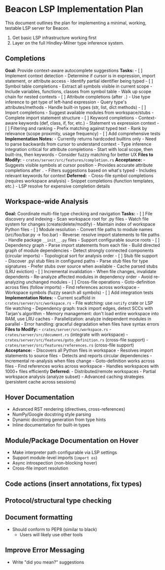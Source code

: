 # Beacon LSP Implementation Plan

This document outlines the plan for implementing a minimal, working, testable LSP server for Beacon.

1. Get basic LSP infrastructure working first
2. Layer on the full Hindley-Milner type inference system.

## Completions

**Goal:** Provide context-aware autocomplete suggestions
**Tasks:**
    - [ ] Implement context detection
        - Determine if cursor is in expression, import statement, or attribute access
        - Identify partial identifier being typed
    - [ ] Symbol table completions
        - Extract all symbols visible in current scope
        - Include variables, functions, classes from symbol table
        - Walk up scope chain for nested contexts
    - [ ] Attribute completions (after `.`)
        - Use type inference to get type of left-hand expression
        - Query type's attributes/methods
        - Handle built-in types (str, list, dict methods)
    - [ ] Import completions
        - Suggest available modules from workspace/stubs
        - Complete import statement structure
    - [ ] Keyword completions
        - Context-aware keywords (def, class, if, for, etc.)
        - Statement vs expression context
    - [ ] Filtering and ranking
        - Prefix matching against typed text
        - Rank by relevance (scope proximity, usage frequency)
    - [ ] Add comprehensive tests
**Implementation Notes:**
    - Currently returns hardcoded builtins only
    - Need to parse backwards from cursor to understand context
    - Type inference integration critical for attribute completions
    - Start with local scope, then built-ins, then keywords
    - Consider fuzzy matching for better UX
**Files to Modify:**
    - `crates/server/src/features/completion.rs`
**Acceptance:**
    - Suggests visible symbols at cursor position
    - Provides accurate attribute completions after `.`
    - Filters suggestions based on what's typed
    - Includes relevant keywords for context
**Deferred:**
    - Cross-file symbol completions (requires workspace analysis)
    - Snippet completions (function templates, etc.)
    - LSP resolve for expensive completion details

## Workspace-wide Analysis

**Goal:** Coordinate multi-file type checking and navigation
**Tasks:**
    - [ ] File discovery and indexing
        - Scan workspace root for .py files
        - Watch file system for changes (create/delete/modify)
        - Maintain index of workspace Python files
    - [ ] Module resolution
        - Convert file paths to module names (src/foo/bar.py → foo.bar)
        - Reverse: resolve import statements to file paths
        - Handle package `__init__.py` files
        - Support configurable source roots
    - [ ] Dependency graph
        - Parse import statements from each file
        - Build directed graph of module dependencies
        - Detect strongly connected components (circular imports)
        - Topological sort for analysis order
    - [ ] Stub file support
        - Discover .pyi stub files in configured paths
        - Parse stub files for type signatures
        - Prefer stubs over source when available
        - Cache parsed stubs (LRU eviction)
    - [ ] Incremental invalidation
        - When file changes, invalidate dependents
        - Re-analyze affected modules in dependency order
        - Avoid re-analyzing unchanged modules
    - [ ] Cross-file operations
        - Goto-definition across files (follow imports)
        - Find references across workspace
        - Workspace symbols (fuzzy search all symbols)
    - [ ] Add integration tests
**Implementation Notes:**
    - Current scaffold in `crates/server/src/workspace.rs`
    - File watching: use `notify` crate or LSP file watching
    - Dependency graph: track import edges, detect SCCs with Tarjan's algorithm
    - Memory management: don't load entire workspace into RAM, use LRU caches
    - Parallelization: analyze independent modules in parallel
    - Error handling: graceful degradation when files have syntax errors
**Files to Modify:**
    - `crates/server/src/workspace.rs`
    - `crates/server/src/document.rs` (integrate with workspace)
    - `crates/server/src/features/goto_definition.rs` (cross-file support)
    - `crates/server/src/features/references.rs` (cross-file support)
**Acceptance:**
    - Discovers all Python files in workspace
    - Resolves import statements to source files
    - Detects and reports circular dependencies
    - Incremental re-analysis when files change
    - Goto-definition works across files
    - Find references works across workspace
    - Handles workspaces with 1000+ files efficiently
**Deferred:**
    - Distributed/remote workspaces
    - Partial workspace analysis (analyze subset)
    - Advanced caching strategies (persistent cache across sessions)

## Hover Documentation

- Advanced RST rendering (directives, cross-references)
- NumPy/Google docstring style parsing
- Dynamic docstring generation from type hints
- Inline documentation for built-in types

## Module/Package Documentation on Hover

- Make interpreter path configurable via LSP settings
- Support module-level imports (`import os`)
- Async introspection (non-blocking hover)
- Cross-file import resolution

## Code actions (insert annotations, fix types)

## Protocol/structural type checking

## Document formatting

- Should conform to PEP8 (similar to black)
    - Users will likely use other tools

## Improve Error Messaging

- Write "did you mean?" suggestions
